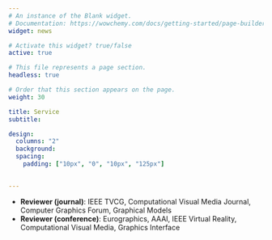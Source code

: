 ```yaml
---
# An instance of the Blank widget.
# Documentation: https://wowchemy.com/docs/getting-started/page-builder/
widget: news

# Activate this widget? true/false
active: true

# This file represents a page section.
headless: true

# Order that this section appears on the page.
weight: 30

title: Service
subtitle:

design:
  columns: "2"
  background:
  spacing:
    padding: ["10px", "0", "10px", "125px"]
  

---
```

* **Reviewer (journal)**: IEEE TVCG, Computational Visual Media Journal, Computer Graphics Forum, Graphical Models
* **Reviewer (conference)**: Eurographics, AAAI, IEEE Virtual Reality, Computational Visual Media, Graphics Interface